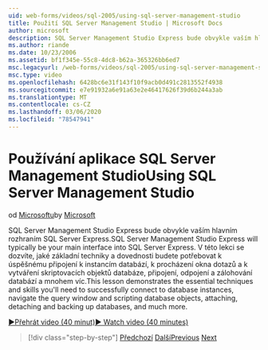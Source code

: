 ```yaml
---
uid: web-forms/videos/sql-2005/using-sql-server-management-studio
title: Použití SQL Server Management Studio | Microsoft Docs
author: microsoft
description: SQL Server Management Studio Express bude obvykle vaším hlavním rozhraním SQL Server Express. V této lekci se předvádí základní postupy a lyžařské...
ms.author: riande
ms.date: 10/23/2006
ms.assetid: bf1f345e-55c8-4dc8-b62a-365326bb6ed7
msc.legacyurl: /web-forms/videos/sql-2005/using-sql-server-management-studio
msc.type: video
ms.openlocfilehash: 6428bc6e31f143f10f9acb0d491c2813552f4938
ms.sourcegitcommit: e7e91932a6e91a63e2e46417626f39d6b244a3ab
ms.translationtype: MT
ms.contentlocale: cs-CZ
ms.lasthandoff: 03/06/2020
ms.locfileid: "78547941"
---
```

# <a name="using-sql-server-management-studio"></a><span data-ttu-id="d933b-104">Používání aplikace SQL Server Management Studio</span><span class="sxs-lookup"><span data-stu-id="d933b-104">Using SQL Server Management Studio</span></span>

<span data-ttu-id="d933b-105">od [Microsoftu](https://github.com/microsoft)</span><span class="sxs-lookup"><span data-stu-id="d933b-105">by [Microsoft](https://github.com/microsoft)</span></span>

<span data-ttu-id="d933b-106">SQL Server Management Studio Express bude obvykle vaším hlavním rozhraním SQL Server Express.</span><span class="sxs-lookup"><span data-stu-id="d933b-106">SQL Server Management Studio Express will typically be your main interface into SQL Server Express.</span></span> <span data-ttu-id="d933b-107">V této lekci se dozvíte, jaké základní techniky a dovednosti budete potřebovat k úspěšnému připojení k instancím databází, k procházení okna dotazů a k vytváření skriptovacích objektů databáze, připojení, odpojení a zálohování databází a mnohem víc.</span><span class="sxs-lookup"><span data-stu-id="d933b-107">This lesson demonstrates the essential techniques and skills you'll need to successfully connect to database instances, navigate the query window and scripting database objects, attaching, detaching and backing up databases, and much more.</span></span>

[<span data-ttu-id="d933b-108">&#9654;Přehrát video (40 minut)</span><span class="sxs-lookup"><span data-stu-id="d933b-108">&#9654; Watch video (40 minutes)</span></span>](https://channel9.msdn.com/Blogs/ASP-NET-Site-Videos/using-sql-server-management-studio)

> [!div class="step-by-step"]
> <span data-ttu-id="d933b-109">[Předchozí](connecting-your-web-application-to-sql-server-2005-express-edition.md)
> [Další](getting-started-with-reporting-services.md)</span><span class="sxs-lookup"><span data-stu-id="d933b-109">[Previous](connecting-your-web-application-to-sql-server-2005-express-edition.md)
[Next](getting-started-with-reporting-services.md)</span></span>
